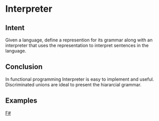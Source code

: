 # Interpreter


## Intent

Given a language, define a represention for its grammar along with an interpreter that uses the representation to interpret sentences in the language.


## Conclusion

In functional programming Interpreter is easy to implement and useful. Discriminated unions are ideal to present the hiararcial grammar.


## Examples

[F#](interpreter.fsx)
